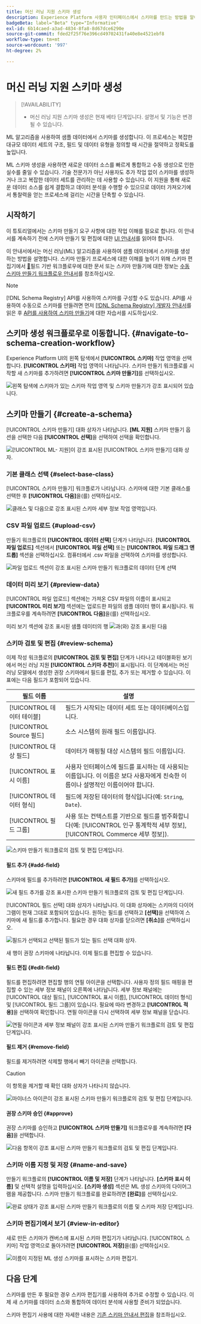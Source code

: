 ```yaml
---
title: 머신 러닝 지원 스키마 생성
description: Experience Platform 사용자 인터페이스에서 스키마를 만드는 방법을 알아봅니다.
badgeBeta: label="Beta" type="Informative"
exl-id: 6b14caed-a3ad-4834-8fa8-8d67dce6290e
source-git-commit: fded2f25f76e396cd49702431fa40e8e4521ebf8
workflow-type: tm+mt
source-wordcount: '997'
ht-degree: 2%

---
```


# 머신 러닝 지원 스키마 생성

>[!AVAILABILITY]
>
>* 머신 러닝 지원 스키마 생성은 현재 베타 단계입니다. 설명서 및 기능은 변경될 수 있습니다.

ML 알고리즘을 사용하여 샘플 데이터에서 스키마를 생성합니다. 이 프로세스는 복잡한 대규모 데이터 세트의 구조, 필드 및 데이터 유형을 정의할 때 시간을 절약하고 정확도를 높입니다.

ML 스키마 생성을 사용하면 새로운 데이터 소스를 빠르게 통합하고 수동 생성으로 인한 실수를 줄일 수 있습니다. 기술 전문가가 아닌 사용자도 추가 작업 없이 스키마를 생성하거나 크고 복잡한 데이터 세트를 관리하는 데 사용할 수 있습니다. 이 지원을 통해 새로운 데이터 소스를 쉽게 결합하고 데이터 분석을 수행할 수 있으므로 데이터 가져오기에서 통찰력을 얻는 프로세스에 걸리는 시간을 단축할 수 있습니다.

## 시작하기

이 튜토리얼에서는 스키마 만들기 요구 사항에 대한 작업 이해를 필요로 합니다. 이 안내서를 계속하기 전에 스키마 만들기 및 편집에 대한 [UI 안내서](./resources/schemas.md)를 읽어야 합니다.

이 안내서에서는 머신 러닝(ML) 알고리즘을 사용하여 샘플 데이터에서 스키마를 생성하는 방법을 설명합니다. 스키마 만들기 프로세스에 대한 이해를 높이기 위해 스키마 편집기에서 [&#128279;](https://experienceleague.adobe.com/ko/docs/experience-platform/xdm/ui/field-based-workflows)필드 기반 워크플로우에 대한 문서 또는 스키마 만들기에 대한 정보는 [수동 스키마 만들기 워크플로우 안내서](https://experienceleague.adobe.com/ko/docs/experience-platform/xdm/ui/resources/schemas#add-field-groups)를 참조하십시오.

>[!NOTE]
>
>[!DNL Schema Registry] API를 사용하여 스키마를 구성할 수도 있습니다. API를 사용하여 수동으로 스키마를 만들려면 먼저 [[!DNL Schema Registry] 개발자 안내서](../api/getting-started.md)를 읽은 후 [API를 사용하여 스키마 만들기](../tutorials/create-schema-api.md)에 대한 자습서를 시도하십시오.

## 스키마 생성 워크플로우로 이동합니다. {#navigate-to-schema-creation-workflow}

Experience Platform UI의 왼쪽 탐색에서 **[!UICONTROL 스키마]** 작업 영역을 선택합니다. **[!UICONTROL 스키마]** 작업 영역이 나타납니다. 스키마 만들기 워크플로를 시작할 새 스키마를 추가하려면 **[!UICONTROL 스키마 만들기]**&#x200B;를 선택하십시오.

![왼쪽 탐색에 스키마가 있는 스키마 작업 영역 및 스키마 만들기가 강조 표시되어 있습니다.](../images/ui/ml-schema-creation/schemas-workspace-create-schema.png)

## 스키마 만들기 {#create-a-schema}

[!UICONTROL 스키마 만들기] 대화 상자가 나타납니다. **[ML 지원]** 스키마 만들기 옵션을 선택한 다음 **[!UICONTROL 선택]**&#x200B;을 선택하여 선택을 확인합니다.

![[!UICONTROL ML- 지원]이 강조 표시된 [!UICONTROL 스키마 만들기] 대화 상자.](../images/ui/ml-schema-creation/use-sample-csv.png)

### 기본 클래스 선택 {#select-base-class}

[!UICONTROL 스키마 만들기] 워크플로가 나타납니다. 스키마에 대한 기본 클래스를 선택한 후 **[!UICONTROL 다음]**&#x200B;을(를) 선택하십시오.

![클래스 및 다음으로 강조 표시된 스키마 세부 정보 작업 영역입니다.](../images/ui/ml-schema-creation/select-base-class.png)

### CSV 파일 업로드 {#upload-csv}

만들기 워크플로의 **[!UICONTROL 데이터 선택]** 단계가 나타납니다. **[!UICONTROL 파일 업로드]** 섹션에서 **[!UICONTROL 파일 선택]** 또는 **[!UICONTROL 파일 드래그 앤 드롭]** 섹션을 선택하십시오. 컴퓨터에서 .csv 파일을 선택하여 스키마를 생성합니다.

![파일 업로드 섹션이 강조 표시된 스키마 만들기 워크플로의 데이터 단계 선택](../images/ui/ml-schema-creation/upload-files.png)

### 데이터 미리 보기 {#preview-data}

[!UICONTROL 파일 업로드] 섹션에는 가져온 CSV 파일의 이름이 표시되고 **[!UICONTROL 미리 보기]** 섹션에는 업로드한 파일의 샘플 데이터 행이 표시됩니다. 워크플로우를 계속하려면 **[!UICONTROL 다음]**&#x200B;을(를) 선택하십시오.

미리 보기 섹션에 강조 표시된 샘플 데이터의 행 ![과(와) 강조 표시된 다음 ](../images/ui/ml-schema-creation/preview-data.png)

### 스키마 검토 및 편집 {#review-schema}

이제 작성 워크플로의 **[!UICONTROL 검토 및 편집]** 단계가 나타나고 테이블화된 보기에서 머신 러닝 지원 **[!UICONTROL 스키마 추천]**&#x200B;이 표시됩니다. 이 단계에서는 머신 러닝 모델에서 생성한 권장 스키마에서 필드를 편집, 추가 또는 제거할 수 있습니다. 이 표에는 다음 필드가 포함되어 있습니다.

| 필드 이름 | 설명 |
|------------------|---------------------------------------------------------|
| [!UICONTROL 데이터 테이블] | 필드가 시작되는 데이터 세트 또는 데이터베이스입니다. |
| [!UICONTROL Source 필드] | 소스 시스템의 원래 필드 이름입니다. |
| [!UICONTROL 대상 필드] | 데이터가 매핑될 대상 시스템의 필드 이름입니다. |
| [!UICONTROL 표시 이름] | 사용자 인터페이스에 필드를 표시하는 데 사용되는 이름입니다. 이 이름은 보다 사용자에게 친숙한 이름이나 설명적인 이름이어야 합니다. |
| [!UICONTROL 데이터 형식] | 필드에 저장된 데이터의 형식입니다(예: `String`, `Date`). |
| [!UICONTROL 필드 그룹] | 사용 또는 컨텍스트를 기반으로 필드를 범주화합니다(예: [!UICONTROL 인구 통계학적 세부 정보], [!UICONTROL Commerce 세부 정보]). |

![스키마 만들기 워크플로의 검토 및 편집 단계입니다.](../images/ui/ml-schema-creation/schema-recommendation.png)

#### 필드 추가 {#add-field}

스키마에 필드를 추가하려면 **[!UICONTROL 새 필드 추가]**&#x200B;를 선택하십시오.

![새 필드 추가를 강조 표시한 스키마 만들기 워크플로의 검토 및 편집 단계입니다.](../images/ui/ml-schema-creation/add-new-field.png)

[!UICONTROL 필드 선택] 대화 상자가 나타납니다. 이 대화 상자에는 스키마의 다이어그램이 현재 그대로 포함되어 있습니다. 원하는 필드를 선택하고 **[선택]**&#x200B;을 선택하여 스키마에 새 필드를 추가합니다. 필요한 경우 대화 상자를 닫으려면 **[취소]**&#x200B;를 선택하십시오.

![필드가 선택되고 선택된 필드가 있는 필드 선택 대화 상자.](../images/ui/ml-schema-creation/select-field-dialog.png)

새 행이 권장 스키마에 나타납니다. 이제 필드를 편집할 수 있습니다.

#### 필드 편집 {#edit-field}

필드를 편집하려면 편집할 행의 연필 아이콘을 선택합니다. 사용자 정의 필드 매핑을 편집할 수 있는 세부 정보 패널이 오른쪽에 나타납니다. 세부 정보 패널에는 [!UICONTROL 대상 필드], [!UICONTROL 표시 이름], [!UICONTROL 데이터 형식] 및 [!UICONTROL 필드 그룹]이 있습니다. 필요에 따라 변경하고 **[!UICONTROL 적용]**&#x200B;을 선택하여 확인합니다. 연필 아이콘을 다시 선택하여 세부 정보 패널을 닫습니다.

![연필 아이콘과 세부 정보 패널이 강조 표시된 스키마 만들기 워크플로의 검토 및 편집 단계입니다.](../images/ui/ml-schema-creation/edit-field.png)

#### 필드 제거 {#remove-field}

필드를 제거하려면 삭제할 행에서 빼기 아이콘을 선택합니다.

>[!CAUTION]
>
>이 항목을 제거할 때 확인 대화 상자가 나타나지 않습니다.

![마이너스 아이콘이 강조 표시된 스키마 만들기 워크플로의 검토 및 편집 단계입니다.](../images/ui/ml-schema-creation/remove-field.png)

#### 권장 스키마 승인 {#approve}

권장 스키마를 승인하고 **[!UICONTROL 스키마 만들기]** 워크플로우를 계속하려면 **[다음]**&#x200B;을 선택합니다.

![다음 항목이 강조 표시된 스키마 만들기 워크플로의 검토 및 편집 단계입니다.](../images/ui/ml-schema-creation/next.png)

### 스키마 이름 지정 및 저장 {#name-and-save}

만들기 워크플로의 **[!UICONTROL 이름 및 저장]** 단계가 나타납니다. **[스키마 표시 이름]** 및 선택적 설명을 입력하십시오. **[스키마 생성]** 섹션은 ML 생성 스키마의 다이어그램을 제공합니다. 스키마 만들기 워크플로를 완료하려면 **[완료]**&#x200B;를 선택하십시오.

![완료 상태가 강조 표시된 스키마 만들기 워크플로의 이름 및 스키마 저장 단계입니다.](../images/ui/ml-schema-creation/name-and-save.png)

### 스키마 편집기에서 보기 {#view-in-editor}

새로 만든 스키마가 캔버스에 표시된 스키마 편집기가 나타납니다. [!UICONTROL 스키마] 작업 영역으로 돌아가려면 **[!UICONTROL 저장]**&#x200B;을(를) 선택하십시오.

![이름이 지정된 ML 생성 스키마를 표시하는 스키마 편집기.](../images/ui/ml-schema-creation/schema-editor.png)

## 다음 단계

스키마를 만든 후 필요한 경우 스키마 편집기를 사용하여 추가로 수정할 수 있습니다. 이제 새 스키마를 데이터 소스와 통합하여 데이터 분석에 사용할 준비가 되었습니다.

스키마 편집기 사용에 대한 자세한 내용은 [기존 스키마 안내서 편집](https://experienceleague.adobe.com/ko/docs/experience-platform/xdm/ui/resources/schemas#edit)을 참조하십시오.
